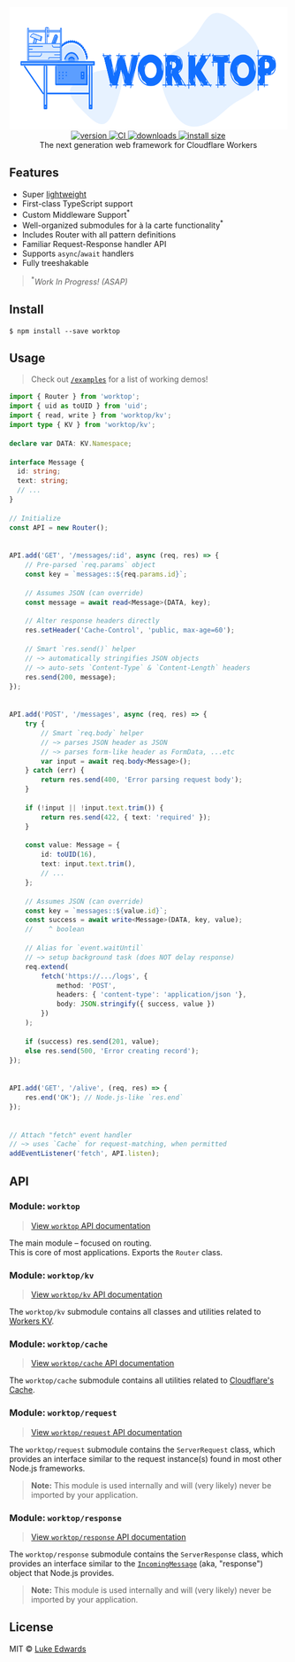 <div align="center">
  <img src="logo.png" alt="worktop" height="220" />
</div>

<div align="center">
  <a href="https://npmjs.org/package/worktop">
    <img src="https://badgen.now.sh/npm/v/worktop" alt="version" />
  </a>
  <a href="https://github.com/lukeed/worktop/actions?query=workflow%3ACI">
    <img src="https://github.com/lukeed/worktop/workflows/CI/badge.svg?event=push" alt="CI" />
  </a>
  <a href="https://npmjs.org/package/worktop">
    <img src="https://badgen.now.sh/npm/dm/worktop" alt="downloads" />
  </a>
  <a href="https://packagephobia.now.sh/result?p=worktop">
    <img src="https://packagephobia.now.sh/badge?p=worktop" alt="install size" />
  </a>
</div>

<div align="center">The next generation web framework for Cloudflare Workers</div>

## Features

* Super [lightweight](https://npm.anvaka.com/#/view/2d/worktop)
* First-class TypeScript support
* Custom Middleware Support<sup>*</sup>
* Well-organized submodules for à la carte functionality<sup>*</sup>
* Includes Router with all pattern definitions
* Familiar Request-Response handler API
* Supports `async`/`await` handlers
* Fully treeshakable

> <sup>*</sup>_Work In Progress! (ASAP)_

## Install

```
$ npm install --save worktop
```

## Usage

> Check out [`/examples`](/examples) for a list of working demos!

```ts
import { Router } from 'worktop';
import { uid as toUID } from 'uid';
import { read, write } from 'worktop/kv';
import type { KV } from 'worktop/kv';

declare var DATA: KV.Namespace;

interface Message {
  id: string;
  text: string;
  // ...
}

// Initialize
const API = new Router();


API.add('GET', '/messages/:id', async (req, res) => {
	// Pre-parsed `req.params` object
	const key = `messages::${req.params.id}`;

	// Assumes JSON (can override)
	const message = await read<Message>(DATA, key);

	// Alter response headers directly
	res.setHeader('Cache-Control', 'public, max-age=60');

	// Smart `res.send()` helper
	// ~> automatically stringifies JSON objects
	// ~> auto-sets `Content-Type` & `Content-Length` headers
	res.send(200, message);
});


API.add('POST', '/messages', async (req, res) => {
	try {
		// Smart `req.body` helper
		// ~> parses JSON header as JSON
		// ~> parses form-like header as FormData, ...etc
		var input = await req.body<Message>();
	} catch (err) {
		return res.send(400, 'Error parsing request body');
	}

	if (!input || !input.text.trim()) {
		return res.send(422, { text: 'required' });
	}

	const value: Message = {
		id: toUID(16),
		text: input.text.trim(),
		// ...
	};

	// Assumes JSON (can override)
	const key = `messages::${value.id}`;
	const success = await write<Message>(DATA, key, value);
	//    ^ boolean

	// Alias for `event.waitUntil`
	// ~> setup background task (does NOT delay response)
	req.extend(
		fetch('https://.../logs', {
			method: 'POST',
			headers: { 'content-type': 'application/json '},
			body: JSON.stringify({ success, value })
		})
	);

	if (success) res.send(201, value);
	else res.send(500, 'Error creating record');
});


API.add('GET', '/alive', (req, res) => {
	res.end('OK'); // Node.js-like `res.end`
});


// Attach "fetch" event handler
// ~> uses `Cache` for request-matching, when permitted
addEventListener('fetch', API.listen);
```

## API

### Module: `worktop`

> [View `worktop` API documentation](/src/router.d.ts)
<!-- > [View `worktop` API documentation](/docs/module.router.md) -->

The main module – focused on routing. <br>This is core of most applications. Exports the `Router` class.

### Module: `worktop/kv`

> [View `worktop/kv` API documentation](/src/kv.d.ts)
<!-- > [View `worktop/kv` API documentation](/docs/module.kv.md) -->

The `worktop/kv` submodule contains all classes and utilities related to [Workers KV](https://www.cloudflare.com/products/workers-kv/).

### Module: `worktop/cache`

> [View `worktop/cache` API documentation](/src/cache.d.ts)
<!-- > [View `worktop/cache` API documentation](/docs/module.cache.md) -->

The `worktop/cache` submodule contains all utilities related to [Cloudflare's Cache](https://developers.cloudflare.com/workers/learning/how-the-cache-works).

### Module: `worktop/request`

> [View `worktop/request` API documentation](/src/request.d.ts)
<!-- > [View `worktop/request` API documentation](/docs/module.request.md) -->

The `worktop/request` submodule contains the `ServerRequest` class, which provides an interface similar to the request instance(s) found in most other Node.js frameworks.

> **Note:** This module is used internally and will (very likely) never be imported by your application.

### Module: `worktop/response`

> [View `worktop/response` API documentation](/src/response.d.ts)
<!-- > [View `worktop/response` API documentation](/docs/module.response.md) -->

The `worktop/response` submodule contains the `ServerResponse` class, which provides an interface similar to the [`IncomingMessage`](https://nodejs.org/api/http.html#http_class_http_incomingmessage) (aka, "response") object that Node.js provides.

> **Note:** This module is used internally and will (very likely) never be imported by your application.


## License

MIT © [Luke Edwards](https://lukeed.com)
